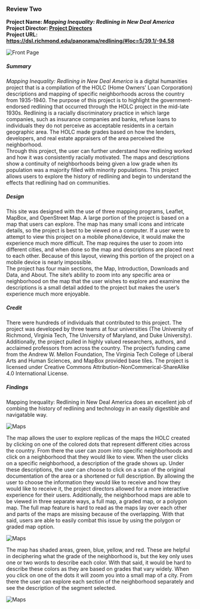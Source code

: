 ### Review Two  
**Project Name: _Mapping Inequality: Redlining in New Deal America_  
Project Director: [Project Directors](https://dsl.richmond.edu/panorama/redlining/#loc=5/39.1/-94.58&text=about)  
Project URL: [https://dsl.richmond.edu/panorama/redlining/#loc=5/39.1/-94.58 ](https://dsl.richmond.edu/panorama/redlining/#loc=5/39.1/-94.58 )**  

![Front Page](https://lsix642.github.io/Lizzie-S./images/MIfrontpage.png)  

##### Summary  
_Mapping Inequality: Redlining in New Deal America_ is a digital humanities project that is a compilation of the HOLC (Home Owners’ Loan Corporation) descriptions and mapping of specific neighborhoods across the country from 1935-1940. The purpose of this project is to highlight the government-endorsed redlining that occurred through the HOLC project in the mid-late 1930s. Redlining is a racially discriminatory practice in which large companies, such as insurance companies and banks, refuse loans to individuals they do not perceive as acceptable residents in a certain geographic area. The HOLC made grades based on how the lenders, developers, and real estate appraisers of the area perceived the neighborhood.  
Through this project, the user can further understand how redlining worked and how it was consistently racially motivated. The maps and descriptions show a continuity of neighborhoods being given a low grade when its population was a majority filled with minority populations. This project allows users to explore the history of redlining and begin to understand the effects that redlining had on communities.  
##### Design  
This site was designed with the use of three mapping programs, Leaflet, MapBox, and OpenStreet Map. A large portion of the project is based on a map that users can explore. The map has many small icons and intricate details, so the project is best to be viewed on a computer. If a user were to attempt to view this project on a mobile phone/device, it would make the experience much more difficult. The map requires the user to zoom into different cities, and when done so the map and descriptions are placed next to each other. Because of this layout, viewing this portion of the project on a mobile device is nearly impossible.  
The project has four main sections, the Map, Introduction, Downloads and Data, and About. The site’s ability to zoom into any specific area or neighborhood on the map that the user wishes to explore and examine the descriptions is a small detail added to the project but makes the user’s experience much more enjoyable.  
##### Credit  
There were hundreds of individuals that contributed to this project. The project was developed by three teams at four universities (The University of Richmond, Virginia Tech, The University of Maryland, and Duke University). Additionally, the project pulled in highly valued researchers, authors, and acclaimed professors from across the country. The project’s funding came from the Andrew W. Mellon Foundation, The Virginia Tech College of Liberal Arts and Human Sciences, and MapBox provided base tiles. The project is licensed under Creative Commons Attribution-NonCommerical-ShareAlike 4.0 International License.  
##### Findings  
Mapping Inequality: Redlining in New Deal America does an excellent job of combing the history of redlining and technology in an easily digestible and navigatable way.   

![Maps](https://lsix642.github.io/Lizzie-S./images/IM3maps.png)  

The map allows the user to explore replicas of the maps the HOLC created by clicking on one of the colored dots that represent different cities across the country. From there the user can zoom into specific neighborhoods and click on a neighborhood that they would like to view. When the user clicks on a specific neighborhood, a description of the grade shows up. Under these descriptions, the user can choose to click on a scan of the original documentation of the area or a shortened or full description. By allowing the user to choose the information they would like to receive and how they would like to receive it, the project directors allowed for a more interactive experience for their users. Additionally, the neighborhood maps are able to be viewed in three separate ways, a full map, a graded map, or a polygon map. The full map feature is hard to read as the maps lay over each other and parts of the maps are missing because of the overlapping. With that said, users are able to easily combat this issue by using the polygon or graded map option. 

![Maps](https://lsix642.github.io/Lizzie-S./images/IMoverlapping.png)  

The map has shaded areas, green, blue, yellow, and red. These are helpful in deciphering what the grade of the neighborhood is, but the key only uses one or two words to describe each color. With that said, it would be hard to describe these colors as they are based on grades that vary widely. When you click on one of the dots it will zoom you into a small map of a city. From there the user can explore each section of the neighborhood separately and see the description of the segment selected.  

![Maps](https://lsix642.github.io/Lizzie-S./images/IMmapdescription.png)  
